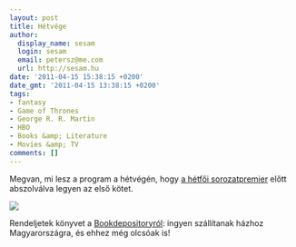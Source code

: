 ```yaml
---
layout: post
title: Hétvége
author:
  display_name: sesam
  login: sesam
  email: petersz@me.com
  url: http://sesam.hu
date: '2011-04-15 15:38:15 +0200'
date_gmt: '2011-04-15 13:38:15 +0200'
tags:
- fantasy
- Game of Thrones
- George R. R. Martin
- HBO
- Books &amp; Literature
- Movies &amp; TV
comments: []
---
```


Megvan, mi lesz a program a hétvégén, hogy [a hétfői sorozatpremier](http://www.sorozatjunkie.hu/2011/04/07/tronok-harca-mindenkinek) előtt abszolválva legyen az első kötet.

[![](http://sesam.hu/wp-content/uploads/2011/04/bookdepository-game-of-thrones.jpg)](http://twitpic.com/4l2tmg)

Rendeljetek könyvet a [Bookdepositoryról](http://www.bookdepository.co.uk): ingyen szállítanak házhoz Magyarországra, és ehhez még olcsóak is!
